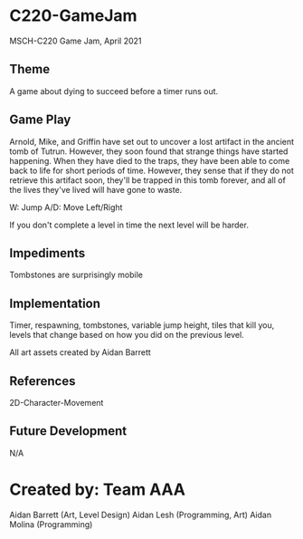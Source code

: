 # C220-GameJam
MSCH-C220 Game Jam, April 2021

## Theme
A game about dying to succeed before a timer runs out.

## Game Play

Arnold, Mike, and Griffin have set out to uncover a lost artifact in the ancient tomb of Tutrun. However, they soon found that strange things have started happening. When they have died to the traps, they have been able to come back to life for short periods of time. However, they sense that if they do not retrieve this artifact soon, they'll be trapped in this tomb forever, and all of the lives they've lived will have gone to waste.


W: Jump
A/D: Move Left/Right

If you don't complete a level in time the next level will be harder.

## Impediments
Tombstones are surprisingly mobile

## Implementation
Timer, respawning, tombstones, variable jump height, tiles that kill you, levels that change based on how you did on the previous level.

All art assets created by Aidan Barrett

## References
2D-Character-Movement

## Future Development
N/A

# Created by: Team AAA
Aidan Barrett (Art, Level Design)
Aidan Lesh (Programming, Art)
Aidan Molina (Programming)
